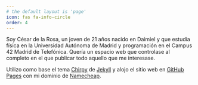 ```yaml
---
# the default layout is 'page'
icon: fas fa-info-circle
order: 4
---
```


Soy César de la Rosa, un joven de 21 años nacido en Daimiel y que estudia física en la Universidad Autónoma de Madrid y programación en el Campus 42 Madrid de Telefónica. Quería un espacio web que controlase al completo en el que publicar todo aquello que me interesase. 

Utilizo como base el tema [Chirpy](https://github.com/cotes2020/jekyll-theme-chirpy) de [Jekyll](https://jekyllrb.com/) y alojo el sitio web en [GitHub Pages](https://pages.github.com/) con mi dominio de [Namecheap](https://www.namecheap.com/). 

